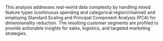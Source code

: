 This analysis addresses real-world data complexity by handling mixed feature types (continuous spending and categorical region/channel) and employing Standard Scaling and Principal Component Analysis (PCA) for dimensionality reduction. The resulting customer segments are profiled to provide actionable insights for sales, logistics, and targeted marketing strategies.
